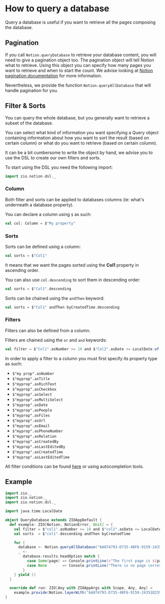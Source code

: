 # How to query a database

Query a database is useful if you want to retrieve all the pages composing the database. 

## Pagination

If you call `Notion.queryDatabase` to retrieve your database content, you will need to give a pagination object too.
The pagination object will tell Notion what to retrieve. Using this object you can specify how many pages you want to
retrieve and when to start the count. We advise looking at
[Notion pagination documentation](https://developers.notion.com/reference/pagination) for more information.

Nevertheless, we provide the function `Notion.queryAllDatabase` that will handle pagination for you.

## Filter & Sorts

You can query the whole database, but you generally want to retrieve a subset of the database.

You can select what kind of information you want specifying a Query object containing information about how you want
to sort the result (based on certain column) or what do you want to retrieve (based on certain column).

It can be a bit cumbersome to write the object by hand, we advise you to use the DSL to create our own filters and sorts.

To start using the DSL you need the following import:

```scala
import zio.notion.dsl._
```

### Column

Both filter and sorts can be applied to databases columns (ie: what's underneath a database property).

You can declare a column using `$` as such:

```scala
val col: Column = $"My property"
```
### Sorts

Sorts can be defined using a column:

```scala
val sorts = $"Col1"
```

It  means that we want the pages sorted using the **Col1** property in ascending order.

You can also use `col.descending` to sort them in descending order:

```scala
val sorts = $"Col1".descending
```

Sorts can be chained using the `andThen` keyword:

```scala
val sorts = $"Col1" andThen byCreatedTime.descending
```

### Filters

Filters can also be defined from a column.

Filters are chained using the `or` and `and` keywords:

```scala
val filter = $"Col1".asNumber >= 10 and $"Col2".asDate <= LocalDate.of(2022, 2, 2)
```

In order to apply a filter to a column you must first specify its property type as such:
- `$"my prop".asNumber`
- `$"myprop".asTitle`
- `$"myprop".asRichText`
- `$"myprop".asCheckbox`
- `$"myprop".asSelect`
- `$"myprop".asMultiSelect`
- `$"myprop".asDate`
- `$"myprop".asPeople`
- `$"myprop".asFiles`
- `$"myprop".asUrl`
- `$"myprop".asEmail`
- `$"myprop".asPhoneNumber`
- `$"myprop".asRelation`
- `$"myprop".asCreatedBy`
- `$"myprop".asLastEditedBy`
- `$"myprop".asCreatedTime`
- `$"myprop".asLastEditedTime`

All filter conditions can be found [here](https://developers.notion.com/reference/post-database-query-filter) or using
autocompletion tools.

## Example

```scala
import zio._
import zio.notion._
import zio.notion.dsl._

import java.time.LocalDate

object QueryDatabase extends ZIOAppDefault {
  def example: ZIO[Notion, NotionError, Unit] = {
    val filter = $"col1".asNumber >= 10 and $"col2".asDate <= LocalDate.of(2022, 2, 2)
    val sorts  = $"col1".descending andThen byCreatedTime

    for {
      database <- Notion.queryAllDatabase("6A074793-D735-4BF6-9159-24351D239BBC", filter combine sorts) // Insert your own database ID
      _ <-
        database.results.headOption match {
          case Some(page) => Console.printLine(s"The first page is ${page.id}").orDie
          case None       => Console.printLine("There is no page corresponding to the query").orDie
        }
    } yield ()
  }

  override def run: ZIO[Any with ZIOAppArgs with Scope, Any, Any] =
    example.provide(Notion.layerWith("6A074793-D735-4BF6-9159-24351D239BBC")) // Insert your own bearer
}
```